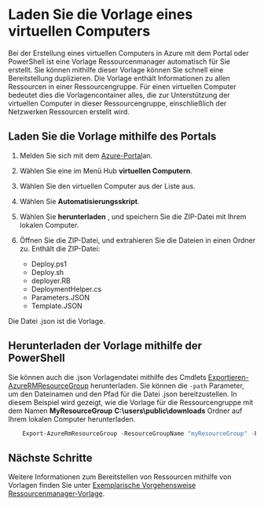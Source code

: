 <properties
    pageTitle="Erstellen Sie ein Bild virtueller Computer aus einer Azure-virtuellen Computer | Microsoft Azure"
    description="Informationen Sie zum Erstellen eines GRG virtueller Computer Bilds aus einer vorhandenen Azure virtueller Computer im Bereitstellungsmodell Ressourcenmanager erstellt"
    services="virtual-machines-windows"
    documentationCenter=""
    authors="cynthn"
    manager="timlt"
    editor=""
    tags="azure-resource-manager"/>

<tags
    ms.service="virtual-machines-windows"
    ms.workload="infrastructure-services"
    ms.tgt_pltfrm="vm-windows"
    ms.devlang="na"
    ms.topic="article"
    ms.date="10/10/2016"
    ms.author="cynthn"/>


# <a name="download-the-template-for-a-vm"></a>Laden Sie die Vorlage eines virtuellen Computers

Bei der Erstellung eines virtuellen Computers in Azure mit dem Portal oder PowerShell ist eine Vorlage Ressourcenmanager automatisch für Sie erstellt. Sie können mithilfe dieser Vorlage können Sie schnell eine Bereitstellung duplizieren. Die Vorlage enthält Informationen zu allen Ressourcen in einer Ressourcengruppe. Für einen virtuellen Computer bedeutet dies die Vorlagencontainer alles, die zur Unterstützung der virtuellen Computer in dieser Ressourcengruppe, einschließlich der Netzwerken Ressourcen erstellt wird.

## <a name="download-the-template-using-the-portal"></a>Laden Sie die Vorlage mithilfe des Portals

1. Melden Sie sich mit dem [Azure-Portal](https://portal.azure.com/)an.
2. Wählen Sie eine im Menü Hub **virtuellen Computern**.
3. Wählen Sie den virtuellen Computer aus der Liste aus.
5. Wählen Sie **Automatisierungsskript**.
6. Wählen Sie **herunterladen** , und speichern Sie die ZIP-Datei mit Ihrem lokalen Computer.
7. Öffnen Sie die ZIP-Datei, und extrahieren Sie die Dateien in einen Ordner zu. Enthält die ZIP-Datei:
    
    - Deploy.ps1
    - Deploy.sh 
    - deployer.RB
    - DeploymentHelper.cs
    - Parameters.JSON
    - Template.JSON

Die Datei .json ist die Vorlage.
    
## <a name="download-the-template-using-powershell"></a>Herunterladen der Vorlage mithilfe der PowerShell

Sie können auch die .json Vorlagendatei mithilfe des Cmdlets [Exportieren-AzureRMResourceGroup](https://msdn.microsoft.com/library/mt715427.aspx) herunterladen. Sie können die `-path` Parameter, um den Dateinamen und den Pfad für die Datei .json bereitzustellen. In diesem Beispiel wird gezeigt, wie die Vorlage für die Ressourcengruppe mit dem Namen **MyResourceGroup** **C:\users\public\downloads** Ordner auf Ihrem lokalen Computer herunterladen.

```powershell
    Export-AzureRmResourceGroup -ResourceGroupName "myResourceGroup" -Path "C:\users\public\downloads"
```

## <a name="next-steps"></a>Nächste Schritte

Weitere Informationen zum Bereitstellen von Ressourcen mithilfe von Vorlagen finden Sie unter [Exemplarische Vorgehensweise Ressourcenmanager-Vorlage](../resource-manager-template-walkthrough.md).